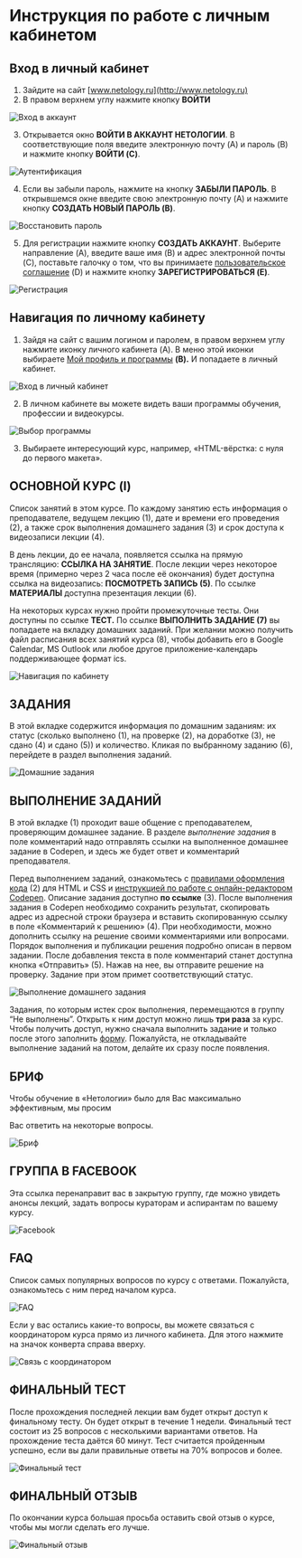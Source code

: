# Инструкция по работе с личным кабинетом

## Вход в личный кабинет 
1. Зайдите на сайт [www.netology.ru](http://www.netology.ru)
2. В правом верхнем углу нажмите кнопку **ВОЙТИ**

![Вход в аккаунт](../img/account-enter.png)

3. Открывается окно **ВОЙТИ В АККАУНТ НЕТОЛОГИИ**. В соответствующие поля введите электронную почту (A) и пароль (B) и нажмите кнопку **ВОЙТИ (C)**.

![Аутентификация](../img/account-autentification.png)

4. Если вы забыли пароль, нажмите на кнопку **ЗАБЫЛИ ПАРОЛЬ**. В открывшемся окне введите свою электронную почту (A) и нажмите кнопку **СОЗДАТЬ НОВЫЙ ПАРОЛЬ (B)**.

![Восстановить пароль](../img/account-forgot-password.png)

5. Для регистрации нажмите кнопку **СОЗДАТЬ АККАУНТ**. Выберите направление (A), введите ваше имя (B) и адрес электронной почты (C), поставьте галочку о том, что вы принимаете [пользовательское соглашение](https://netology.ru/legal) (D) и нажмите кнопку **ЗАРЕГИСТРИРОВАТЬСЯ (E)**.

![Регистрация](../img/account-create-account.png)

## Навигация по личному кабинету
1. Зайдя на сайт с вашим логином и паролем, в правом верхнем углу нажмите иконку личного кабинета (A). В меню этой иконки выбираете [Мой профиль и программы](https://netology.ru/profile) **(B).** И попадаете в личный кабинет.

![Вход в личный кабинет](../img/account-enter-account.png)

2. В личном кабинете вы можете видеть ваши программы обучения, профессии и видеокурсы.

![Выбор программы](../img/account-choose-course.png)

3. Выбираете интересующий курс, например, «HTML-вёрстка: с нуля до первого макета».

## **ОСНОВНОЙ КУРС (I)**
Список занятий в этом курсе. По каждому занятию есть информация о преподавателе, ведущем лекцию (1), дате и времени его проведения (2), а также срок выполнения домашнего задания (3) и срок доступа к видеозаписи лекции (4).

В день лекции, до ее начала, появляется ссылка на прямую трансляцию: **ССЫЛКА НА ЗАНЯТИЕ**. После лекции через некоторое время (примерно через 2 часа после её окончания) будет доступна ссылка на видеозапись: **ПОСМОТРЕТЬ ЗАПИСЬ (5)**. По ссылке **МАТЕРИАЛЫ** доступна презентация лекции (6).

На некоторых курсах нужно пройти промежуточные тесты. Они доступны по ссылке **ТЕСТ.** По ссылке **ВЫПОЛНИТЬ ЗАДАНИЕ (7)** вы попадаете на вкладку домашних заданий. При желании можно получить файл расписания всех занятий курса (8), чтобы добавить его в Google Calendar, MS Outlook или любое другое приложение-календарь поддерживающее формат ics.

![Навигация по кабинету](../img/account-navigation.png)

## **ЗАДАНИЯ**
В этой вкладке содержится информация по домашним заданиям: их статус (сколько выполнено (1), на проверке (2), на доработке (3), не сдано (4) и сдано (5)) и количество. Кликая по выбранному заданию (6), перейдете в раздел выполнения заданий.

![Домашние задания](../img/account-homework.png)

## **ВЫПОЛНЕНИЕ ЗАДАНИЙ**
В этой вкладке (1) проходит ваше общение с преподавателем, проверяющим домашнее задание. В разделе *выполнение задания* в поле комментарий надо отправлять ссылки на выполненное домашнее задание в Codepen, и здесь же будет ответ и
комментарий преподавателя.

Перед выполнением заданий, ознакомьтесь с [правилами оформления кода](https://netology-university.bitbucket.io/codestyle/index.html) (2) для HTML и CSS и [инструкцией по работе с онлайн-редактором Codepen](https://netology-university.bitbucket.io/guides/wm/codepen-guide/). Описание задания доступно **по ссылке** (3). После выполнения задания в Codepen необходимо сохранить результат, скопировать адрес из адресной строки браузера и вставить скопированную ссылку в поле «Комментарий к решению» (4). При необходимости, можно дополнить ссылку на решение своими комментариями или вопросами. Порядок выполнения и публикации решения подробно описан в первом задании. После добавления текста в поле комментарий станет доступна кнопка «Отправить» (5). Нажав на нее, вы отправите решение на проверку. Задание при этом примет соответствующий статус.

![Выполнение домашнего задания](../img/account-homework-compliting.png)

Задания, по которым истек срок выполнения, перемещаются в группу “Не выполнены”. Открыть к ним доступ можно лишь **три раза** за курс. Чтобы получить доступ, нужно сначала выполнить задание и только после этого заполнить
[форму](https://docs.google.com/forms/d/e/1FAIpQLSewC8Fv3NQacd24-NXbEtQNokW2akbekmnUWMavPY9winPESQ/viewform). Пожалуйста, не откладывайте выполнение заданий на потом, делайте их сразу после появления.

## **БРИФ**
Чтобы обучение в «Нетологии» было для Вас максимально эффективным, мы просим

Вас ответить на некоторые вопросы.

![Бриф](../img/account-brief.png)

## **ГРУППА В FACEBOOK**
Эта ссылка перенаправит вас в закрытую группу, где можно увидеть анонсы лекций, задать вопросы кураторам и аспирантам по вашему курсу.

![Facebook](../img/account-facebook.png)

## **FAQ**
Список самых популярных вопросов по курсу с ответами. Пожалуйста, ознакомьтесь с ним перед началом курса.

![FAQ](../img/account-faq.png)

Если у вас остались какие-то вопросы, вы можете связаться с координатором курса прямо из личного кабинета. Для этого нажмите на значок конверта справа вверху.

![Связь с координатором](../img/account-contact.png)

## **ФИНАЛЬНЫЙ ТЕСТ**
После прохождения последней лекции вам будет открыт доступ к финальному тесту. Он будет открыт в течение 1 недели. Финальный тест состоит из 25 вопросов с несколькими вариантами ответов. На прохождение теста даётся 60 минут. Тест считается пройденным успешно, если вы дали правильные ответы на 70% вопросов и более.

![Финальный тест](../img/account-test.png)

## **ФИНАЛЬНЫЙ ОТЗЫВ**
По окончании курса большая просьба оставить свой отзыв о курсе, чтобы мы могли сделать его лучше.

![Финальный отзыв](../img/account-feedback.png)
